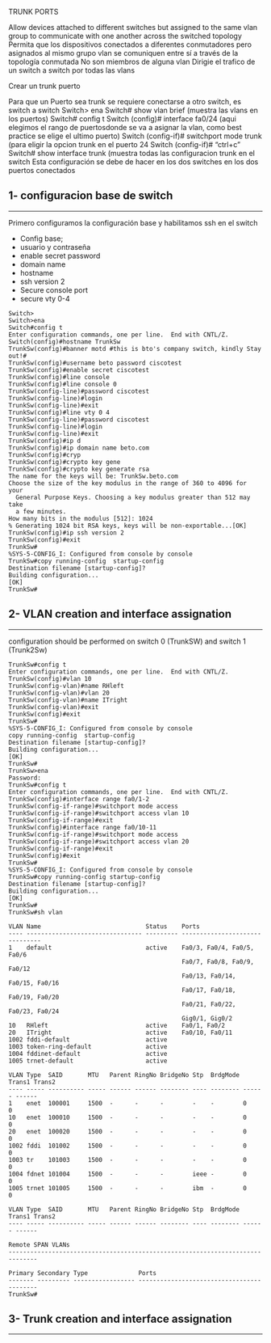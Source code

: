TRUNK PORTS

Allow devices attached to different switches but assigned to the same vlan group to communicate with one another across the switched topology
Permita que los dispositivos conectados a diferentes conmutadores pero asignados al mismo grupo vlan se comuniquen entre sí a través de la topología conmutada
No son miembros de alguna vlan
Dirigie el trafico de un switch a switch por todas las vlans

Crear un trunk puerto

Para que un Puerto sea trunk se requiere conectarse a otro switch, es switch a switch
Switch> ena
Switch# show vlan brief (muestra las vlans en los puertos)
Switch# config t
Switch (config)# interface fa0/24  (aqui elegimos el rango de puertosdonde se va a asignar la vlan, como best practice se elige el ultimo puerto)
Switch (config-if)# switchport mode trunk (para eligir la opcion trunk en el puerto 24
Switch (config-if)# “ctrl+c”
Switch# show interface trunk (muestra todas las configuracion trunk en el switch
Esta configuración se debe de hacer en los dos switches en los dos puertos conectados

## 1- configuracion base de switch
***
Primero configuramos la configuración base y habilitamos ssh en el switch 
- Config base;
- usuario y contraseña
- enable secret password
- domain name
- hostname
- ssh version 2
- Secure console port
- secure vty 0-4
  
```
Switch>
Switch>ena
Switch#config t
Enter configuration commands, one per line.  End with CNTL/Z.
Switch(config)#hostname TrunkSw
TrunkSw(config)#banner motd #this is bto's company switch, kindly Stay out!#
TrunkSw(config)#username beto password ciscotest
TrunkSw(config)#enable secret ciscotest
TrunkSw(config)#line console 
TrunkSw(config)#line console 0
TrunkSw(config-line)#password ciscotest
TrunkSw(config-line)#login
TrunkSw(config-line)#exit
TrunkSw(config)#line vty 0 4
TrunkSw(config-line)#password ciscotest
TrunkSw(config-line)#login
TrunkSw(config-line)#exit
TrunkSw(config)#ip d
TrunkSw(config)#ip domain name beto.com
TrunkSw(config)#cryp
TrunkSw(config)#crypto key gene
TrunkSw(config)#crypto key generate rsa
The name for the keys will be: TrunkSw.beto.com
Choose the size of the key modulus in the range of 360 to 4096 for your
  General Purpose Keys. Choosing a key modulus greater than 512 may take
  a few minutes.
How many bits in the modulus [512]: 1024
% Generating 1024 bit RSA keys, keys will be non-exportable...[OK]
TrunkSw(config)#ip ssh version 2
TrunkSw(config)#exit
TrunkSw#
%SYS-5-CONFIG_I: Configured from console by console
TrunkSw#copy running-config  startup-config 
Destination filename [startup-config]? 
Building configuration...
[OK]
TrunkSw#
```
## 2- VLAN creation and interface assignation
***
configuration should be performed on switch 0 (TrunkSW) and switch 1 (Trunk2Sw)
```
TrunkSw#config t
Enter configuration commands, one per line.  End with CNTL/Z.
TrunkSw(config)#vlan 10
TrunkSw(config-vlan)#name RHleft
TrunkSw(config-vlan)#vlan 20
TrunkSw(config-vlan)#name ITright
TrunkSw(config-vlan)#exit
TrunkSw(config)#exit
TrunkSw#
%SYS-5-CONFIG_I: Configured from console by console
copy running-config  startup-config 
Destination filename [startup-config]? 
Building configuration...
[OK]
TrunkSw#
TrunkSw>ena
Password: 
TrunkSw#config t
Enter configuration commands, one per line.  End with CNTL/Z.
TrunkSw(config)#interface range fa0/1-2
TrunkSw(config-if-range)#switchport mode access
TrunkSw(config-if-range)#switchport access vlan 10
TrunkSw(config-if-range)#exit
TrunkSw(config)#interface range fa0/10-11
TrunkSw(config-if-range)#switchport mode access
TrunkSw(config-if-range)#switchport access vlan 20
TrunkSw(config-if-range)#exit
TrunkSw(config)#exit
TrunkSw#
%SYS-5-CONFIG_I: Configured from console by console
TrunkSw#copy running-config startup-config 
Destination filename [startup-config]? 
Building configuration...
[OK]
TrunkSw#
TrunkSw#sh vlan

VLAN Name                             Status    Ports
---- -------------------------------- --------- -------------------------------
1    default                          active    Fa0/3, Fa0/4, Fa0/5, Fa0/6
                                                Fa0/7, Fa0/8, Fa0/9, Fa0/12
                                                Fa0/13, Fa0/14, Fa0/15, Fa0/16
                                                Fa0/17, Fa0/18, Fa0/19, Fa0/20
                                                Fa0/21, Fa0/22, Fa0/23, Fa0/24
                                                Gig0/1, Gig0/2
10   RHleft                           active    Fa0/1, Fa0/2
20   ITright                          active    Fa0/10, Fa0/11
1002 fddi-default                     active    
1003 token-ring-default               active    
1004 fddinet-default                  active    
1005 trnet-default                    active    

VLAN Type  SAID       MTU   Parent RingNo BridgeNo Stp  BrdgMode Trans1 Trans2
---- ----- ---------- ----- ------ ------ -------- ---- -------- ------ ------
1    enet  100001     1500  -      -      -        -    -        0      0
10   enet  100010     1500  -      -      -        -    -        0      0
20   enet  100020     1500  -      -      -        -    -        0      0
1002 fddi  101002     1500  -      -      -        -    -        0      0   
1003 tr    101003     1500  -      -      -        -    -        0      0   
1004 fdnet 101004     1500  -      -      -        ieee -        0      0   
1005 trnet 101005     1500  -      -      -        ibm  -        0      0   

VLAN Type  SAID       MTU   Parent RingNo BridgeNo Stp  BrdgMode Trans1 Trans2
---- ----- ---------- ----- ------ ------ -------- ---- -------- ------ ------

Remote SPAN VLANs
------------------------------------------------------------------------------

Primary Secondary Type              Ports
------- --------- ----------------- ------------------------------------------
TrunkSw#
```
## 3- Trunk creation and interface assignation
***
